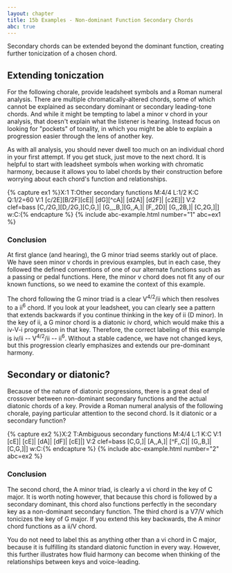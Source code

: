 ```yaml
---
layout: chapter
title: 15b Examples - Non-dominant Function Secondary Chords
abc: true
---
```


Secondary chords can be extended beyond the dominant function, creating further tonicization of a chosen chord.

## Extending toniczation

For the following chorale, provide leadsheet symbols and a Roman numeral analysis. There are multiple chromatically-altered chords, some of which cannot be explained as secondary dominant or secondary leading-tone chords. And while it might be tempting to label a minor v chord in your analysis, that doesn't explain what the listener is hearing. Instead focus on looking for "pockets" of tonality, in which you might be able to explain a progression easier through the lens of another key. 

As with all analysis, you should never dwell too much on an individual chord in your first attempt. If you get stuck, just move to the next chord. It is helpful to start with leadsheet symbols when working with chromatic harmony, because it allows you to label chords by their construction before worrying about each chord's function and relationships.

{% capture ex1 %}X:1
T:Other secondary functions
M:4/4
L:1/2
K:C
Q:1/2=60
V:1
[c/2E][B/2F][cE]| [dG][^cA]| [d2A]| [d2F]| [c2E]|]
V:2 clef=bass
[C,/2G,][D,/2G,][C,G,]| [G,,_B,][G,,A,]| [F,,2D]| [G,,2B,]| [C,2G,]|]
w:C:{% endcapture %}
{% include abc-example.html number="1" abc=ex1 %}

### Conclusion

At first glance (and hearing), the G minor triad seems starkly out of place. We have seen minor v chords in previous examples, but in each case, they followed the defined conventions of one of our alternate functions such as a passing or pedal functions. Here, the minor v chord does not fit any of our known functions, so we need to examine the context of this example. 

The chord following the G minor triad is a clear V<sup>4/2</sup>/ii which then resolves to a ii<sup>6</sup> chord. If you look at your leadsheet, you can clearly see a pattern that extends backwards if you continue thinking in the key of ii (D minor). In the key of ii, a G minor chord is a diatonic iv chord, which would make this a iv-V-i progression in that key. Therefore, the correct labeling of this example is iv/ii -- V<sup>4/2</sup>/ii -- ii<sup>6</sup>. Without a stable cadence, we have not changed keys, but this progression clearly emphasizes and extends our pre-dominant harmony.

## Secondary or diatonic?

Because of the nature of diatonic progressions, there is a great deal of crossover between non-dominant secondary functions and the actual diatonic chords of a key. Provide a Roman numeral analysis of the following chorale, paying particular attention to the second chord. Is it diatonic or a secondary function?

{% capture ex2 %}X:2
T:Ambiguous secondary functions
M:4/4
L:1
K:C
V:1
[cE]| [cE]| [dA]| [dF]| [cE]|]
V:2 clef=bass
[C,G,]| [A,,A,]| [^F,,C]| [G,,B,]| [C,G,]|]
w:C:{% endcapture %}
{% include abc-example.html number="2" abc=ex2 %}

### Conclusion

The second chord, the A minor triad, is clearly a vi chord in the key of C major. It is worth noting however, that because this chord is followed by a secondary dominant, this chord also functions perfectly in the secondary key as a non-dominant secondary function. The third chord is a  V</sup>7</sup>/V which tonicizes the key of G major. If you extend this key backwards, the A minor chord functions as a ii/V chord.

You do not need to label this as anything other than a vi chord in C major, because it is fulfilling its standard diatonic function in every way. However, this further illustrates how fluid harmony can become when thinking of the relationships between keys and voice-leading.